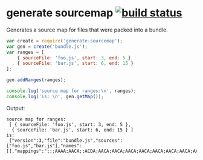 # generate sourcemap [![build status](https://secure.travis-ci.org/thlorenz/generate-sourcemap.png)](http://travis-ci.org/thlorenz/generate-sourcemap)

Generates a source map for files that were packed into a bundle.

```js
var create = require('generate-sourcemap');
var gen = create('bundle.js');
var ranges = [
    { sourceFile: 'foo.js', start: 3, end: 5 }
  , { sourceFile: 'bar.js', start: 6, end: 15 }
];

gen.addRanges(ranges);

console.log('source map for ranges:\n', ranges);
console.log('is: \n', gen.getMap());
```

Output:
```
source map for ranges:
 [ { sourceFile: 'foo.js', start: 3, end: 5 },
  { sourceFile: 'bar.js', start: 6, end: 15 } ]
is: 
 {"version":3,"file":"bundle.js","sources":["foo.js","bar.js"],"names":[],"mappings":";;;AAAA;AACA;;ACDA;AACA;AACA;AACA;AACA;AACA;AACA;AACA;AACA"}
```
